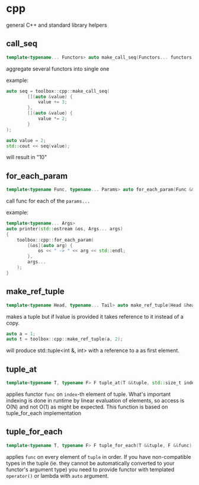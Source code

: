 # cpp

general C++ and standard library helpers

## call_seq
```cpp
template<typename... Functors> auto make_call_seq(Functors... functors);
```
aggregate several functors into single one

example:
```cpp
auto seq = toolbox::cpp::make_call_seq(
		[](auto &value) {
			value += 3;
		},
		[](auto &value) {
			value *= 2;
		}
);

auto value = 2;
std::cout << seq(value);
```

will result in "10"

## for_each_param
```cpp
template<typename Func, typename... Params> auto for_each_param(Func &&func, Params&&... params);
```
call func for each of the `params...`

example:
```cpp
template<typename... Args>
auto printer(std::ostream &os, Args... args)
{
	toolbox::cpp::for_each_param(
		[&os](auto arg) {
			os << " -> " << arg << std::endl;
		},
		args...
	);
}
```

## make_ref_tuple
```cpp
template<typename Head, typename... Tail> auto make_ref_tuple(Head &head, Tail&&... tail);
```
makes a tuple but if lvalue is provided it takes reference to it instead of a copy.
```cpp
auto a = 1;
auto t = toolbox::cpp::make_ref_tuple(a, 2);
```
will produce std::tuple<int &, int> with a reference to a as first element.

## tuple_at
```cpp
template<typename T, typename F> F tuple_at(T &&tuple, std::size_t index, F &&func);
```
applies functor `func` on `index`-th element of tuple. What's important indexing is done in runtime by linear evaluation of elements, so access is O(N) and not O(1) as might be expected. This function is based on tuple_for_each implementation

## tuple_for_each
```cpp
template<typename T, typename F> F tuple_for_each(T &&tuple, F &&func);
```
applies `func` on every element of `tuple` in order. If you have non-compatible types in the tuple (ie. they cannot be automatically converted to your functor's argument type) you need to provide functor with templated `operator()` or lambda with `auto` argument.
